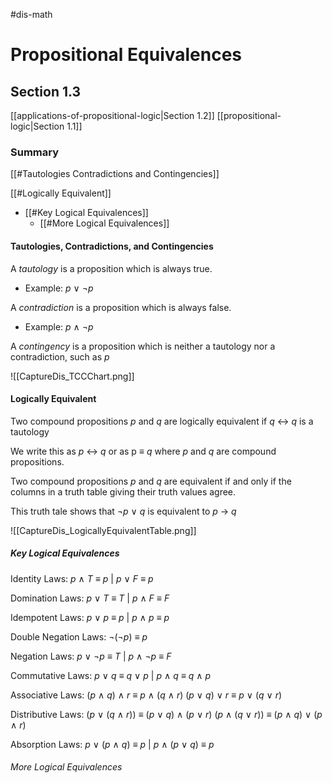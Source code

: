 #dis-math 
# Propositional Equivalences
## Section 1.3
[[applications-of-propositional-logic|Section 1.2]]
[[propositional-logic|Section 1.1]]

### Summary
[[#Tautologies Contradictions and Contingencies]]

[[#Logically Equivalent]]
- [[#Key Logical Equivalences]]
	- [[#More Logical Equivalences]]

#### Tautologies, Contradictions, and Contingencies

A *tautology* is a proposition which is always true.
* Example: *p* $\vee$ $\neg$*p*

A *contradiction* is a proposition which is always false.
* Example: *p* $\wedge$ $\neg$*p*

A *contingency* is a proposition which is neither a tautology nor a contradiction, such as *p*

![[CaptureDis_TCCChart.png]]

#### Logically Equivalent

Two compound propositions *p* and *q* are logically equivalent if *q* $\leftrightarrow$ *q* is a tautology

We write this as *p* $\leftrightarrow$ *q* or as p $\equiv$ *q* where *p* and *q* are compound propositions.

Two compound propositions *p* and *q* are equivalent if and only if the columns in a truth table giving their truth values agree.

This truth tale shows that $\neg$*p* $\vee$ *q* is equivalent to *p* $\rightarrow$ *q*

![[CaptureDis_LogicallyEquivalentTable.png]]

##### Key Logical Equivalences

Identity Laws: *p* $\wedge$ *T* $\equiv$ *p* | *p* $\vee$ *F* $\equiv$ *p*

Domination Laws: *p* $\vee$ *T* $\equiv$ *T* | *p* $\wedge$ *F* $\equiv$ *F*

Idempotent Laws: *p* $\vee$ *p* $\equiv$ *p* | *p* $\wedge$ *p* $\equiv$ *p*

Double Negation Laws: $\neg$($\neg$*p*) $\equiv$ *p*

Negation Laws: *p* $\vee$ $\neg$*p* $\equiv$ *T* | *p* $\wedge$ $\neg$*p* $\equiv$ *F*

Commutative Laws: *p* $\vee$ *q* $\equiv$ *q* $\vee$ *p* | *p* $\wedge$ *q* $\equiv$ *q* $\wedge$ *p*

Associative Laws: 
(*p* $\wedge$ *q*) $\wedge$ *r* $\equiv$ *p* $\wedge$ (*q* $\wedge$ *r*)
(*p* $\vee$ *q*) $\vee$ *r* $\equiv$ *p* $\vee$ (*q* $\vee$ *r*)

Distributive Laws:
(*p* $\vee$ (*q* $\wedge$ *r*)) $\equiv$ (*p* $\vee$ *q*) $\wedge$ (*p* $\vee$ *r*)
(*p* $\wedge$ (*q* $\vee$ *r*)) $\equiv$ (*p* $\wedge$ *q*) $\vee$ (*p* $\wedge$ *r*)

Absorption Laws:
*p* $\vee$ (*p* $\wedge$ *q*) $\equiv$ *p* | *p* $\wedge$ (*p* $\vee$ *q*) $\equiv$ *p*

###### More Logical Equivalences









